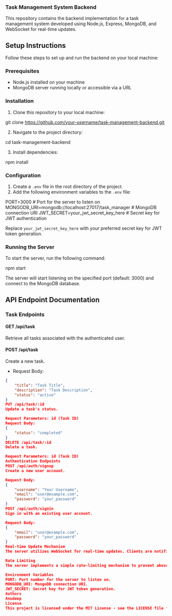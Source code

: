 ### Task Management System Backend

This repository contains the backend implementation for a task management system developed using Node.js, Express, MongoDB, and WebSocket for real-time updates.

## Setup Instructions

Follow these steps to set up and run the backend on your local machine:

### Prerequisites

- Node.js installed on your machine
- MongoDB server running locally or accessible via a URL

### Installation

1. Clone this repository to your local machine:

git clone https://github.com/your-username/task-management-backend.git

2. Navigate to the project directory:

cd task-management-backend

3. Install dependencies:

npm install

### Configuration

1. Create a `.env` file in the root directory of the project.
2. Add the following environment variables to the `.env` file:

PORT=3000 # Port for the server to listen on
MONGODB_URI=mongodb://localhost:27017/task_manager # MongoDB connection URI
JWT_SECRET=your_jwt_secret_key_here # Secret key for JWT authentication

Replace `your_jwt_secret_key_here` with your preferred secret key for JWT token generation.

### Running the Server

To start the server, run the following command:

npm start

The server will start listening on the specified port (default: 3000) and connect to the MongoDB database.

## API Endpoint Documentation

### Task Endpoints

#### GET /api/task

Retrieve all tasks associated with the authenticated user.

#### POST /api/task

Create a new task.

- Request Body:

```json
{
    "title": "Task Title",
    "description": "Task Description",
    "status": "active"
}
PUT /api/task/:id
Update a task's status.

Request Parameters: id (Task ID)
Request Body:
{
    "status": "completed"
}
DELETE /api/task/:id
Delete a task.

Request Parameters: id (Task ID)
Authentication Endpoints
POST /api/auth/signup
Create a new user account.

Request Body:
{
    "username": "Your Username",
    "email": "user@example.com",
    "password": "your_password"
}
POST /api/auth/signin
Sign in with an existing user account.

Request Body:
{
    "email": "user@example.com",
    "password": "your_password"
}
Real-time Update Mechanism
The server utilizes WebSocket for real-time updates. Clients are notified in real-time when a task is added, updated, or deleted. WebSocket events are triggered when changes occur, and connected clients receive these updates instantly.

Rate Limiting
The server implements a simple rate-limiting mechanism to prevent abuse of the API. Requests are limited based on IP address to ensure fair usage and protect against potential attacks.

Environment Variables
PORT: Port number for the server to listen on.
MONGODB_URI: MongoDB connection URI.
JWT_SECRET: Secret key for JWT token generation.
Authors
Anudeep
License
This project is licensed under the MIT License - see the LICENSE file for details.